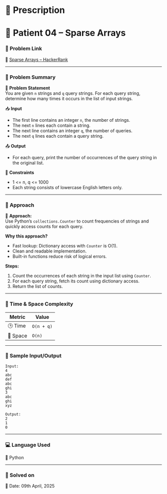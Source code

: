 # 📜 Prescription

# 💊 Patient 04 – Sparse Arrays

### 📌 Problem Link  
🔗 [Sparse Arrays – HackerRank](https://www.hackerrank.com/challenges/one-month-preparation-kit-sparse-arrays/problem?isFullScreen=true&h_l=interview&playlist_slugs%5B%5D=preparation-kits&playlist_slugs%5B%5D=one-month-preparation-kit&playlist_slugs%5B%5D=one-month-week-one)

---

### 🧠 Problem Summary

🧮 **Problem Statement**  
You are given `n` strings and `q` query strings. For each query string, determine how many times it occurs in the list of input strings.

📥 **Input**  
- The first line contains an integer `n`, the number of strings.  
- The next `n` lines each contain a string.  
- The next line contains an integer `q`, the number of queries.  
- The next `q` lines each contain a query string.

📤 **Output**  
- For each query, print the number of occurrences of the query string in the original list.

📌 **Constraints**  
- 1 <= n, q <= 1000  
- Each string consists of lowercase English letters only.

---

### 🚀 Approach

📌 **Approach:**  
Use Python’s `collections.Counter` to count frequencies of strings and quickly access counts for each query.

**Why this approach?**  
- Fast lookup: Dictionary access with `Counter` is O(1).  
- Clean and readable implementation.  
- Built-in functions reduce risk of logical errors.

**Steps:**  
1. Count the occurrences of each string in the input list using `Counter`.  
2. For each query string, fetch its count using dictionary access.  
3. Return the list of counts.

---

### 🧮 Time & Space Complexity

| Metric        | Value     |
|---------------|-----------|
| 🕒 Time        | `O(n + q)`|  
| 🧠 Space       | `O(n)`    |

---

### 🧪 Sample Input/Output

```
Input:
4
abc
def
abc
ghi
3
abc
ghi
xyz

Output:
2
1
0
```

---

### 💻 Language Used  
💬 Python

---

### 📅 Solved on  
📆 Date: 09th April, 2025
